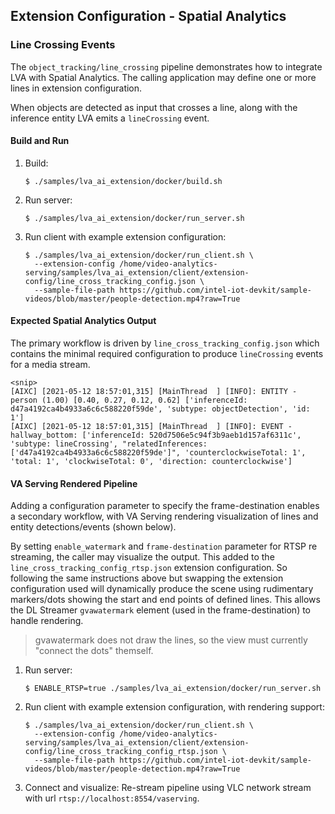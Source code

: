 ## Extension Configuration - Spatial Analytics

### Line Crossing  Events

The `object_tracking/line_crossing` pipeline demonstrates how to integrate LVA with Spatial Analytics. The calling application may define one or more lines in extension configuration.

When objects are detected as input that crosses a line, along with the inference entity LVA emits a `lineCrossing` event.


#### Build and Run

1. Build:

   ```
   $ ./samples/lva_ai_extension/docker/build.sh
   ```

2. Run server:

   ```
   $ ./samples/lva_ai_extension/docker/run_server.sh
   ```

3. Run client with example extension configuration:

   ```
   $ ./samples/lva_ai_extension/docker/run_client.sh \
     --extension-config /home/video-analytics-serving/samples/lva_ai_extension/client/extension-config/line_cross_tracking_config.json \
     --sample-file-path https://github.com/intel-iot-devkit/sample-videos/blob/master/people-detection.mp4?raw=True
   ```

#### Expected Spatial Analytics Output

The primary workflow is driven by `line_cross_tracking_config.json` which contains the minimal required configuration to produce `lineCrossing` events for a media stream.

```
<snip>
[AIXC] [2021-05-12 18:57:01,315] [MainThread  ] [INFO]: ENTITY - person (1.00) [0.40, 0.27, 0.12, 0.62] ['inferenceId: d47a4192ca4b4933a6c6c588220f59de', 'subtype: objectDetection', 'id: 1']
[AIXC] [2021-05-12 18:57:01,315] [MainThread  ] [INFO]: EVENT - hallway_bottom: ['inferenceId: 520d7506e5c94f3b9aeb1d157af6311c', 'subtype: lineCrossing', "relatedInferences: ['d47a4192ca4b4933a6c6c588220f59de']", 'counterclockwiseTotal: 1', 'total: 1', 'clockwiseTotal: 0', 'direction: counterclockwise']
```

#### VA Serving Rendered Pipeline

Adding a configuration parameter to specify the frame-destination enables a secondary workflow, with VA Serving rendering visualization of lines and entity detections/events (shown below).

By setting `enable_watermark` and `frame-destination` parameter for RTSP re streaming, the caller may visualize the output. This added to the `line_cross_tracking_config_rtsp.json` extension configuration. So following the same instructions above but swapping the extension configuration used will dynamically produce the scene using rudimentary markers/dots showing the start and end points of defined lines. This allows the DL Streamer `gvawatermark` element (used in the frame-destination) to handle rendering.

> gvawatermark does not draw the lines, so the view must currently "connect the dots" themself.

1. Run server:

   ```
   $ ENABLE_RTSP=true ./samples/lva_ai_extension/docker/run_server.sh
   ```

2. Run client with example extension configuration, with rendering support:

   ```
   $ ./samples/lva_ai_extension/docker/run_client.sh \
     --extension-config /home/video-analytics-serving/samples/lva_ai_extension/client/extension-config/line_cross_tracking_config_rtsp.json \
     --sample-file-path https://github.com/intel-iot-devkit/sample-videos/blob/master/people-detection.mp4?raw=True
   ```

3. Connect and visualize: Re-stream pipeline using VLC network stream with url `rtsp://localhost:8554/vaserving`.